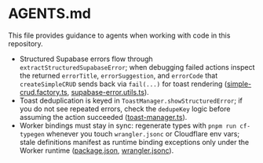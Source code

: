 # AGENTS.md

This file provides guidance to agents when working with code in this repository.

- Structured Supabase errors flow through `extractStructuredSupabaseError`; when debugging failed actions inspect the returned `errorTitle`, `errorSuggestion`, and `errorCode` that `createSimpleCRUD` sends back via `fail(...)` for toast rendering ([simple-crud.factory.ts](../../src/lib/utils/simple-crud.factory.ts:45-134), [supabase-error.utils.ts](../../src/lib/server/utils/supabase-error.utils.ts:62-199)).
- Toast deduplication is keyed in `ToastManager.showStructuredError`; if you do not see repeated errors, check the `dedupeKey` logic before assuming the action succeeded ([toast-manager.ts](../../src/lib/utils/toast-manager.ts:113-159)).
- Worker bindings must stay in sync: regenerate types with `pnpm run cf-typegen` whenever you touch `wrangler.jsonc` or Cloudflare env vars; stale definitions manifest as runtime binding exceptions only under the Worker runtime ([package.json](../../package.json:7-19), [wrangler.jsonc](../../wrangler.jsonc:6-18)).